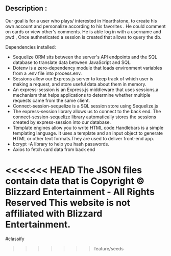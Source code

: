 ## Description :
Our goal is for a user who plays/ interested in Hearthstone, to create his own account and personalize according to his favorites . He could comment on cards or view other's comments. He is able log in with a username and pwd , Once authneticated a session is created that allows to query the db.

Dependencies installed:

* Sequelize ORM sits between the server's API endpoints and the SQL database to translate data between JavaScript and SQL.
* Dotenv is a zero-dependency module that loads environment variables from a .env file into process.env.
* Sessions allow our Express.js server to keep track of which user is making a request, and store useful data about them in memory.
* An express-session is an Express.js middleware that uses sessions,a mechanism that helps applications to determine whether multiple requests came from the same client.
* Connect-session-sequelize is a SQL session store using Sequelize.js
* The express-session library allows us to connect to the back end. The connect-session-sequelize library automatically stores the sessions created by express-session into our database.
* Template engines allow you to write HTML code.Handlebars is a simple templating language. It uses a template and an input object to generate HTML or other text formats.They are used to deliver front-end app.
* bcrypt -A library to help you hash passwords.
* Axios to fetch card data from back end 


<<<<<<< HEAD
The JSON files contain data that is Copyright © Blizzard Entertainment - All Rights Reserved
This website is not affiliated with Blizzard Entertainment.
=======
#classify

> > > > > > > feature/seeds
